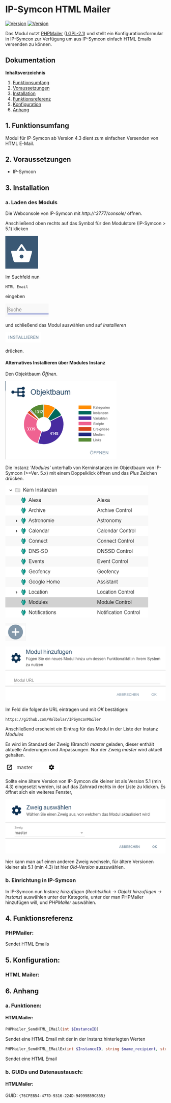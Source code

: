 # IP-Symcon HTML Mailer
[![Version](https://img.shields.io/badge/Symcon-PHPModul-red.svg)](https://www.symcon.de/service/dokumentation/entwicklerbereich/sdk-tools/sdk-php/)
[![Version](https://img.shields.io/badge/Symcon%20Version-%3E%205.1-green.svg)](https://www.symcon.de/service/dokumentation/installation/)

Das Modul nutzt [PHPMailer](https://github.com/PHPMailer/PHPMailer "PHPMailer") ([LGPL-2.1](https://github.com/PHPMailer/PHPMailer/blob/master/LICENSE "LGPL-2.1")) und stellt ein Konfigurationsformular in IP-Symcon zur Verfügung um aus IP-Symcon einfach HTML Emails versenden zu können. 

## Dokumentation

**Inhaltsverzeichnis**

1. [Funktionsumfang](#1-funktionsumfang)  
2. [Voraussetzungen](#2-voraussetzungen)  
3. [Installation](#3-installation)  
4. [Funktionsreferenz](#4-funktionsreferenz)
5. [Konfiguration](#5-konfiguration)  
6. [Anhang](#6-anhang)  

## 1. Funktionsumfang

Modul für IP-Symcon ab Version 4.3 dient zum einfachen Versenden von HTML E-Mail.
	  
## 2. Voraussetzungen

 - IP-Symcon 

## 3. Installation

### a. Laden des Moduls

Die Webconsole von IP-Symcon mit _http://<IP-Symcon IP>:3777/console/_ öffnen. 


Anschließend oben rechts auf das Symbol für den Modulstore (IP-Symcon > 5.1) klicken

![Store](img/store_icon.png?raw=true "open store")

Im Suchfeld nun

```
HTML Email
```  

eingeben

![Store](img/module_store_search.png?raw=true "module search")

und schließend das Modul auswählen und auf _Installieren_

![Store](img/install.png?raw=true "install")

drücken.


#### Alternatives Installieren über Modules Instanz

Den Objektbaum _Öffnen_.

![Objektbaum](img/objektbaum.png?raw=true "Objektbaum")	

Die Instanz _'Modules'_ unterhalb von Kerninstanzen im Objektbaum von IP-Symcon (>=Ver. 5.x) mit einem Doppelklick öffnen und das  _Plus_ Zeichen drücken.

![Modules](img/Modules.png?raw=true "Modules")	

![Plus](img/plus.png?raw=true "Plus")	

![ModulURL](img/add_module.png?raw=true "Add Module")
 
Im Feld die folgende URL eintragen und mit _OK_ bestätigen:

```
https://github.com/Wolbolar/IPSymconMailer
```  
	
Anschließend erscheint ein Eintrag für das Modul in der Liste der Instanz _Modules_    

Es wird im Standard der Zweig (Branch) _master_ geladen, dieser enthält aktuelle Änderungen und Anpassungen.
Nur der Zweig _master_ wird aktuell gehalten.

![Master](img/master.png?raw=true "master") 

Sollte eine ältere Version von IP-Symcon die kleiner ist als Version 5.1 (min 4.3) eingesetzt werden, ist auf das Zahnrad rechts in der Liste zu klicken.
Es öffnet sich ein weiteres Fenster,

![SelectBranch](img/select_branch.png?raw=true "select branch") 

hier kann man auf einen anderen Zweig wechseln, für ältere Versionen kleiner als 5.1 (min 4.3) ist hier
_Old-Version_ auszuwählen. 


### b. Einrichtung in IP-Symcon
	
In IP-Symcon nun _Instanz hinzufügen_ (_Rechtsklick -> Objekt hinzufügen -> Instanz_) auswählen unter der Kategorie, unter der man PHPMailer hinzufügen will,
und _PHPMailer_ auswählen.

## 4. Funktionsreferenz

### PHPMailer:

Sendet HTML Emails


## 5. Konfiguration:

### HTML Mailer:


## 6. Anhang

###  a. Funktionen:

#### HTMLMailer:

```php
PHPMailer_SendHTML_EMail(int $InstanceID)
```
Sendet eine HTML Email mit der in der Instanz hinterlegten Werten

```php
PHPMailer_SendHTML_EMailEx(int $InstanceID, string $name_recipient, string $adress_recipient, string $subject, string $body, string $altbody)
```
Sendet eine HTML Email


###  b. GUIDs und Datenaustausch:

#### HTMLMailer:

GUID: `{76CFE854-477D-9316-224D-94999B59C855}` 
